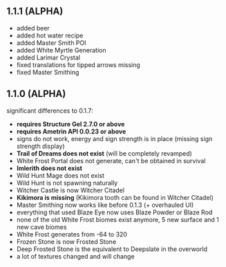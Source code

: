 ## 1.1.1 (ALPHA)
* added beer
* added hot water recipe
* added Master Smith POI
* added White Myrtle Generation
* added Larimar Crystal
* fixed translations for tipped arrows missing
* fixed Master Smithing

## 1.1.0 (ALPHA)
significant differences to 0.1.7:
* **requires Structure Gel 2.7.0 or above**
* **requires Ametrin API 0.0.23 or above**
* signs do not work, energy and sign strength is in place (missing sign strength display)
* **Trail of Dreams does not exist** (will be completely revamped)
* White Frost Portal does not generate, can't be obtained in survival
* **Imlerith does not exist**
* Wild Hunt Mage does not exist
* Wild Hunt is not spawning naturally
* Witcher Castle is now Witcher Citadel
* **Kikimora is missing** (Kikimora tooth can be found in Witcher Citadel)
* Master Smithing now works like before 0.1.3 (+ overhauled UI)
* everything that used Blaze Eye now uses Blaze Powder or Blaze Rod
* none of the old White Frost biomes exist anymore, 5 new surface and 1 new cave biomes
* White Frost generates from -64 to 320
* Frozen Stone is now Frosted Stone
* Deep Frosted Stone is the equivalent to Deepslate in the overworld
* a lot of textures changed and will change

